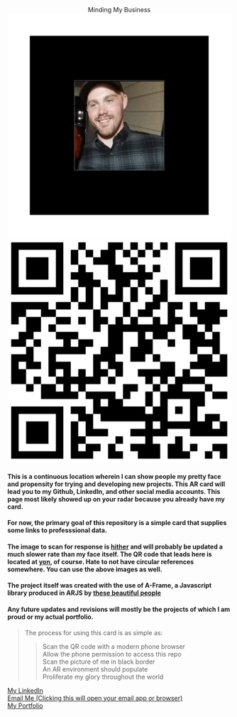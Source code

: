 <div align="center"

# Minding My Business



<div class="images container"
element {
    height = "50%" !important;
    width = "50%" !important;
    flex-direction = "column" !important;
}>
<img src="./assets/me.png">
<img src="./assets/QRCode.png">
</div>

<div align="left">
<div align="left">

#### This is a continuous location wherein I can show people my pretty face and propensity for trying and developing new projects. This AR card will lead you to my Github, LinkedIn, and other social media accounts. This page most likely showed up on your radar because you already have my card.

#### For now, the primary goal of this repository is a simple card that supplies some links to professsional data.<br>

#### The image to scan for response is [hither](https://github.com/Christopher-Caswell/ARJSCard/blob/main/assets/me.png) and will probably be updated a much slower rate than my face itself. The QR code that leads here is located at [yon](https://github.com/Christopher-Caswell/ARJSCard/blob/main/assets/QRCode.png), of course. Hate to not have circular references somewhere. You can use the above images as well.

#### The project itself was created with the use of A-Frame, a Javascript library produced in ARJS by [these beautiful people](https://github.com/AR-js-org/AR.js)

#### Any future updates and revisions will mostly be the projects of which I am proud or my actual portfolio.

> The process for using this card is as simple as:
>> Scan the QR code with a modern phone browser<br>
>> Allow the phone permission to access this repo<br>
>> Scan the picture of me in black border<br>
>> An AR environment should populate<br>
>> Proliferate my glory throughout the world


[My LinkedIn](https://www.linkedin.com/in/deccaswell)
<br>
[Email Me (Clicking this will open your email app or browser)](mailto:christopher.caswell@rocketmail.com)<br>
[My Portfolio](https://github.com/thisdoesntexistyet)
